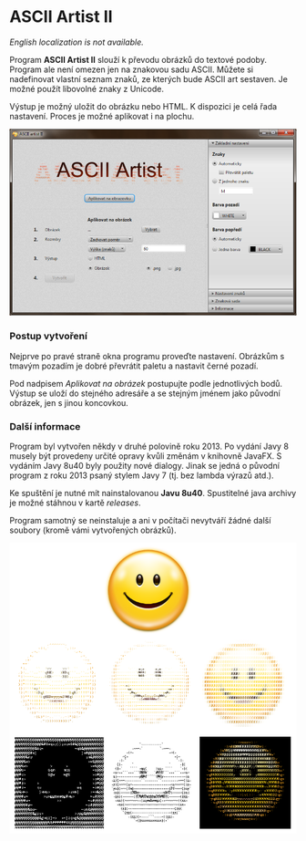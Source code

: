 # ASCII Artist II

*English localization is not available.*

Program **ASCII Artist II** slouží k převodu obrázků do textové podoby. Program ale není omezen jen na znakovou sadu ASCII. Můžete si nadefinovat vlastní seznam znaků, ze kterých bude ASCII art sestaven. Je možné použít libovolné znaky z Unicode.

Výstup je možný uložit do obrázku nebo HTML. K dispozici je celá řada nastavení. Proces je možné aplikovat i na plochu.

<p align="center">
  <img width="700" src="https://github.com/Hartrik/ASCII-Artist-II/blob/master/preview%2001.png?raw=true"/>
</p>

### Postup vytvoření
Nejprve po pravé straně okna programu proveďte nastavení. Obrázkům s tmavým pozadím je dobré převrátit paletu a nastavit černé pozadí.

Pod nadpisem *Aplikovat na obrázek* postupujte podle jednotlivých bodů. Výstup se uloží do stejného adresáře a se stejným jménem jako původní obrázek, jen s jinou koncovkou.

### Další informace
Program byl vytvořen někdy v druhé polovině roku 2013. Po vydání Javy 8 musely být provedeny určité opravy kvůli změnám v knihovně JavaFX. S vydáním Javy 8u40 byly použity nové dialogy. Jinak se jedná o původní program z roku 2013 psaný stylem Javy 7 (tj. bez lambda výrazů atd.).

Ke spuštění je nutné mít nainstalovanou **Javu 8u40**. Spustitelné java archivy je možné stáhnou v kartě *releases*.

Program samotný se neinstaluje a ani v počítači nevytváří žádné další soubory (kromě vámi vytvořených obrázků).

<p align="center">
  <img width="600" src="https://github.com/Hartrik/ASCII-Artist-II/blob/master/preview%2002.png?raw=true"/>
</p>
